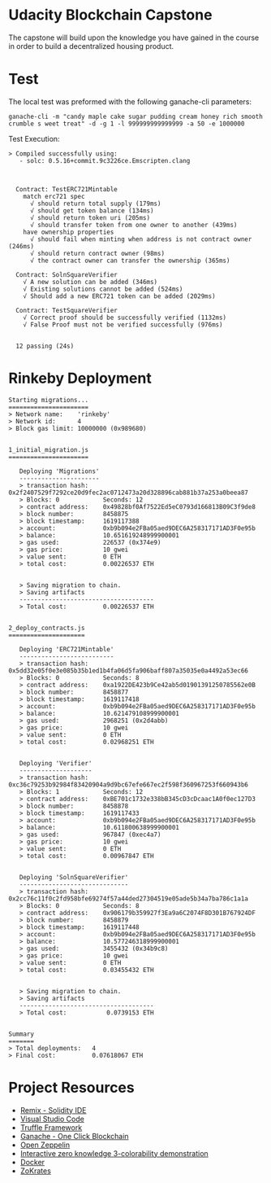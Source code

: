 # Udacity Blockchain Capstone

The capstone will build upon the knowledge you have gained in the course in order to build a decentralized housing product. 

# Test

The local test was preformed with the following ganache-cli parameters:
```
ganache-cli -m "candy maple cake sugar pudding cream honey rich smooth crumble s weet treat" -d -g 1 -l 999999999999999 -a 50 -e 1000000
```

Test Execution:
```
> Compiled successfully using:
   - solc: 0.5.16+commit.9c3226ce.Emscripten.clang



  Contract: TestERC721Mintable
    match erc721 spec
      √ should return total supply (179ms)
      √ should get token balance (134ms)
      √ should return token uri (205ms)
      √ should transfer token from one owner to another (439ms)
    have ownership properties
      √ should fail when minting when address is not contract owner (246ms)
      √ should return contract owner (98ms)
      √ the contract owner can transfer the ownership (365ms)

  Contract: SolnSquareVerifier
    √ A new solution can be added (346ms)
    √ Existing solutions cannot be added (524ms)
    √ Should add a new ERC721 token can be added (2029ms)

  Contract: TestSquareVerifier
    √ Correct proof should be successfully verified (1132ms)
    √ False Proof must not be verified successfully (976ms)


  12 passing (24s)
```


# Rinkeby Deployment

```
Starting migrations...
======================
> Network name:    'rinkeby'
> Network id:      4
> Block gas limit: 10000000 (0x989680)


1_initial_migration.js
======================

   Deploying 'Migrations'
   ----------------------
   > transaction hash:    0x2f2407529f7292ce20d9fec2ac0712473a20d328896cab881b37a253a0beea87
   > Blocks: 0            Seconds: 12
   > contract address:    0x49828bf0Af7522Ed5eC0793d166813B09C3f9de8
   > block number:        8458875
   > block timestamp:     1619117388
   > account:             0xb9b094e2FBa05aed9DEC6A258317171AD3F0e95b
   > balance:             10.651619248999900001
   > gas used:            226537 (0x374e9)
   > gas price:           10 gwei
   > value sent:          0 ETH
   > total cost:          0.00226537 ETH


   > Saving migration to chain.
   > Saving artifacts
   -------------------------------------
   > Total cost:          0.00226537 ETH


2_deploy_contracts.js
=====================

   Deploying 'ERC721Mintable'
   --------------------------
   > transaction hash:    0x5dd32e05f0e3e085b35b1ed1b4fa06d5fa906baff807a35035e0a4492a53ec66
   > Blocks: 0            Seconds: 8
   > contract address:    0xa1922DE423b9Ce42ab5d01901391250785562e0B
   > block number:        8458877
   > block timestamp:     1619117418
   > account:             0xb9b094e2FBa05aed9DEC6A258317171AD3F0e95b
   > balance:             10.621479108999900001
   > gas used:            2968251 (0x2d4abb)
   > gas price:           10 gwei
   > value sent:          0 ETH
   > total cost:          0.02968251 ETH


   Deploying 'Verifier'
   --------------------
   > transaction hash:    0xc36c79253b92984f83420904a9d9bc67efe667ec2f598f360967253f660943b6
   > Blocks: 1            Seconds: 12
   > contract address:    0xBE701c1732e338bB345cD3cDcaac1A0f0ec127D3
   > block number:        8458878
   > block timestamp:     1619117433
   > account:             0xb9b094e2FBa05aed9DEC6A258317171AD3F0e95b
   > balance:             10.611800638999900001
   > gas used:            967847 (0xec4a7)
   > gas price:           10 gwei
   > value sent:          0 ETH
   > total cost:          0.00967847 ETH


   Deploying 'SolnSquareVerifier'
   ------------------------------
   > transaction hash:    0x2cc76c11f0c2fd958bfe69274f57a44ded27304519e05ade5b34a7ba786c1a1a
   > Blocks: 0            Seconds: 8
   > contract address:    0x906179b359927f3Ea9a6C2074F8D301B767924DF
   > block number:        8458879
   > block timestamp:     1619117448
   > account:             0xb9b094e2FBa05aed9DEC6A258317171AD3F0e95b
   > balance:             10.577246318999900001
   > gas used:            3455432 (0x34b9c8)
   > gas price:           10 gwei
   > value sent:          0 ETH
   > total cost:          0.03455432 ETH


   > Saving migration to chain.
   > Saving artifacts
   -------------------------------------
   > Total cost:           0.0739153 ETH


Summary
=======
> Total deployments:   4
> Final cost:          0.07618067 ETH
```

# Project Resources

* [Remix - Solidity IDE](https://remix.ethereum.org/)
* [Visual Studio Code](https://code.visualstudio.com/)
* [Truffle Framework](https://truffleframework.com/)
* [Ganache - One Click Blockchain](https://truffleframework.com/ganache)
* [Open Zeppelin ](https://openzeppelin.org/)
* [Interactive zero knowledge 3-colorability demonstration](http://web.mit.edu/~ezyang/Public/graph/svg.html)
* [Docker](https://docs.docker.com/install/)
* [ZoKrates](https://github.com/Zokrates/ZoKrates)

